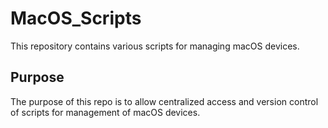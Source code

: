MacOS_Scripts
===========
This repository contains various scripts for managing macOS devices.

Purpose
-------
The purpose of this repo is to allow centralized access and version control of scripts for management of macOS devices.
